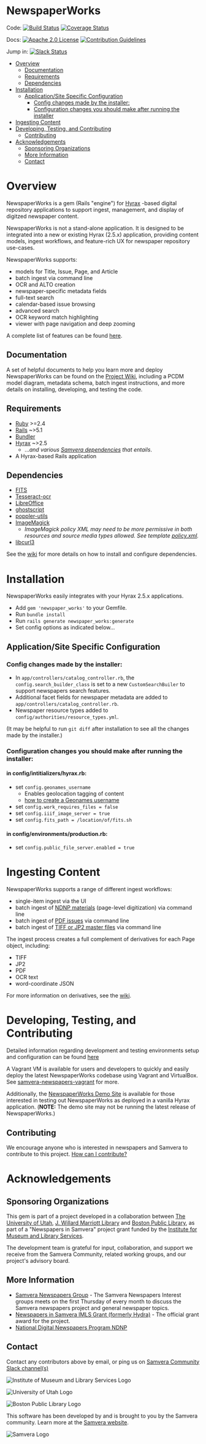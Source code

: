 NewspaperWorks
===================================================
Code:
[![Build Status](https://travis-ci.org/marriott-library/newspaper_works.svg?branch=master)](https://travis-ci.org/marriott-library/newspaper_works) [![Coverage Status](https://coveralls.io/repos/github/marriott-library/newspaper_works/badge.svg)](https://coveralls.io/github/marriott-library/newspaper_works)

Docs:
[![Apache 2.0 License](http://img.shields.io/badge/APACHE2-license-blue.svg)](./LICENSE)
[![Contribution Guidelines](http://img.shields.io/badge/CONTRIBUTING-Guidelines-blue.svg)](./.github/CONTRIBUTING.md)

Jump in: [![Slack Status](http://slack.samvera.org/badge.svg)](http://slack.samvera.org/)

<!-- TOC -->

- [Overview](#overview)
  - [Documentation](#documentation)
  - [Requirements](#requirements)
  - [Dependencies](#dependencies)
- [Installation](#installation)
  - [Application/Site Specific Configuration](#applicationsite-specific-configuration)
    - [Config changes made by the installer:](#config-changes-made-by-the-installer)
    - [Configuration changes you should make after running the installer](#configuration-changes-you-should-make-after-running-the-installer)
- [Ingesting Content](#ingesting-content)
- [Developing, Testing, and Contributing](#developing-testing-and-contributing)
  - [Contributing](#contributing)
- [Acknowledgements](#acknowledgements)
  - [Sponsoring Organizations](#sponsoring-organizations)
  - [More Information](#more-information)
  - [Contact](#contact)

<!-- /TOC -->

# Overview
NewspaperWorks is a gem (Rails "engine") for [Hyrax](https://hyrax.samvera.org/) -based digital repository applications to support ingest, management, and display of digitzed newspaper content.

NewspaperWorks is not a stand-alone application. It is designed to be integrated into a new or existing Hyrax (2.5.x) application, providing content models, ingest workflows, and feature-rich UX for newspaper repository use-cases.

NewspaperWorks supports:
* models for Title, Issue, Page, and Article
* batch ingest via command line
* OCR and ALTO creation
* newspaper-specific metadata fields
* full-text search
* calendar-based issue browsing
* advanced search
* OCR keyword match highlighting
* viewer with page navigation and deep zooming

A complete list of features can be found [here](https://github.com/marriott-library/newspaper_works/wiki/Features-List).

## Documentation
A set of helpful documents to help you learn more and deploy NewspaperWorks can be found on the [Project Wiki](https://github.com/marriott-library/newspaper_works/wiki), including a PCDM model diagram, metadata schema, batch ingest instructions, and more details on installing, developing, and testing the code.

## Requirements

  * [Ruby](https://rubyonrails.org/) >=2.4
  * [Rails](https://rubyonrails.org/) ~>5.1
  * [Bundler](http://bundler.io/)
  * [Hyrax](https://github.com/samvera/hyrax) ~>2.5
    - ..._and various [Samvera dependencies](https://github.com/samvera/hyrax#getting-started) that entails_.
  * A Hyrax-based Rails application

## Dependencies

  * [FITS](https://projects.iq.harvard.edu/fits/home)
  * [Tesseract-ocr](https://github.com/tesseract-ocr/)
  * [LibreOffice](https://www.libreoffice.org/)
  * [ghostscript](https://www.ghostscript.com/)
  * [poppler-utils](https://poppler.freedesktop.org/)
  * [ImageMagick](https://github.com/ImageMagick/ImageMagick6)
    - _ImageMagick policy XML may need to be more permissive in both resources and source media types allowed.  See template [policy.xml](config/vendor/imagemagick-6-policy.xml)._
  * [libcurl3](https://packages.ubuntu.com/search?keywords=libcurl3)

See the [wiki](https://github.com/marriott-library/newspaper_works/wiki/Installing,-Developing,-and-Testing) for more details on how to install and configure dependencies.

# Installation
NewspaperWorks easily integrates with your Hyrax 2.5.x applications.

* Add `gem 'newspaper_works'` to your Gemfile.
* Run `bundle install`
* Run `rails generate newspaper_works:generate`
* Set config options as indicated below...

## Application/Site Specific Configuration

### Config changes made by the installer:
* In `app/controllers/catalog_controller.rb`, the `config.search_builder_class` is set to a new `CustomSearchBuiler` to support newspapers search features.
* Additional facet fields for newspaper metadata are added to `app/controllers/catalog_controller.rb`.
* Newspaper resource types added to `config/authorities/resource_types.yml`.

(It may be helpful to run `git diff` after installation to see all the changes made by the installer.)

### Configuration changes you should make after running the installer:

#### in config/intitializers/hyrax.rb:
* set `config.geonames_username`
  * Enables geolocation tagging of content
  * [how to create a Geonames username](http://www.geonames.org/login)
* set `config.work_requires_files = false`
* set `config.iiif_image_server = true`
* set `config.fits_path = /location/of/fits.sh`

#### in config/environments/production.rb:

* set `config.public_file_server.enabled = true`

# Ingesting Content

NewspaperWorks supports a range of different ingest workflows:
* single-item ingest via the UI
* batch ingest of [NDNP materials](https://github.com/marriott-library/newspaper_works/wiki/NDNP-Batch-Ingest-Guide) (page-level digitization) via command line
* batch ingest of [PDF issues](https://github.com/marriott-library/newspaper_works/wiki/PDF-Batch-Ingest-Guide) via command line
* batch ingest of [TIFF or JP2 master files](https://github.com/marriott-library/newspaper_works/wiki/TIFF-or-JP2-Batch-Ingest-Guide) via command line

The ingest process creates a full complement of derivatives for each Page object, including:
* TIFF
* JP2
* PDF
* OCR text
* word-coordinate JSON

For more information on derivatives, see the [wiki](https://github.com/marriott-library/newspaper_works/wiki/Image-Format-and-Derivative-Notes).

# Developing, Testing, and Contributing

Detailed information regarding development and testing environments setup and configuration can be found [here](https://github.com/marriott-library/newspaper_works/wiki/Installing,-Developing,-and-Testing)

A Vagrant VM is available for users and developers to quickly and easily deploy the latest NewspaperWorks codebase using Vagrant and VirtualBox. See [samvera-newspapers-vagrant](https://github.com/marriott-library/samvera-newspapers-vagrant) for more.

Additionally, the [NewspaperWorks Demo Site](https://newspaperworks.digitalnewspapers.org/) is available for those interested in testing out NewspaperWorks as deployed in a vanilla Hyrax application. (**NOTE:** The demo site may not be running the latest release of NewspaperWorks.)

## Contributing

We encourage anyone who is interested in newspapers and Samvera to contribute to this project. [How can I contribute?](https://github.com/samvera/hyrax/blob/master/.github/CONTRIBUTING.md)

# Acknowledgements

## Sponsoring Organizations

This gem is part of a project developed in a collaboration between [The University of Utah](https://www.utah.edu/), [J. Willard Marriott Library](https://www.lib.utah.edu/) and [Boston Public Library](https://www.bpl.org/), as part of a "Newspapers in Samvera" project grant funded by the [Institute for Museum and Library Services](https:///imls.gov).

The development team is grateful for input, collaboration, and support we receive from the Samvera Community, related working groups, and our project's advisory board.

## More Information
 * [Samvera Newspapers Group](https://wiki.duraspace.org/display/samvera/Samvera+Newspapers+Interest+Group) - The Samvera Newspapers Interest groups meets on the first Thursday of every month to discuss the Samvera newspapers project and general newspaper topics.
 * [Newspapers in Samvera IMLS Grant (formerly Hydra)](https://www.imls.gov/grants/awarded/lg-70-17-0043-17) - The official grant award for the project.
 * [National Digital Newspapers Program NDNP](https://www.loc.gov/ndnp/)

## Contact
 Contact any contributors above by email, or ping us on [Samvera Community Slack channel(s)](http://slack.samvera.org/)

![Institute of Museum and Library Services Logo](https://imls.gov/sites/default/files/logo.png)

![University of Utah Logo](http://www.utah.edu/_images/imagine_u.png)

![Boston Public Library Logo](https://cor-liv-cdn-static.bibliocommons.com/images/MA-BOSTON-BRANCH/logo.png?1528788420451)

This software has been developed by and is brought to you by the Samvera community.  Learn more at the
[Samvera website](http://samvera.org/).

![Samvera Logo](https://wiki.duraspace.org/download/thumbnails/87459292/samvera-fall-font2-200w.png?version=1&modificationDate=1498550535816&api=v2)
